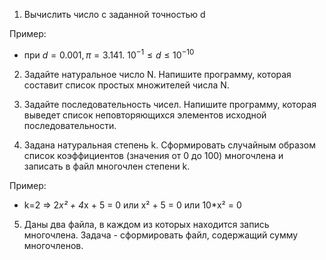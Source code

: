 1. Вычислить число c заданной точностью d

Пример:

- при $d = 0.001, π = 3.141.$    $10^{-1} ≤ d ≤10^{-10}$

2. Задайте натуральное число N. Напишите программу, которая составит список простых множителей числа N.

3. Задайте последовательность чисел. Напишите программу, которая выведет список неповторяющихся элементов исходной последовательности.

4. Задана натуральная степень k. Сформировать случайным образом список коэффициентов (значения от 0 до 100) многочлена и записать в файл многочлен степени k.

Пример:

- k=2 => 2*x² + 4*x + 5 = 0 или x² + 5 = 0 или 10*x² = 0

5. Даны два файла, в каждом из которых находится запись многочлена. Задача - сформировать файл, содержащий сумму многочленов.
